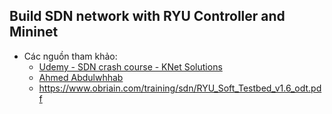 ## Build SDN network with RYU Controller and Mininet

- Các nguồn tham khảo:
  - [Udemy - SDN crash course - KNet Solutions](https://www.udemy.com/course/beginners-sdn-course-with-ryu-controller-practical-handson/learn/lecture/14952252#overview)
  - [Ahmed Abdulwhhab](https://www.youtube.com/playlist?list=PL_UOg_BlZ3vmUVKbqS6isnMd7gerx5xtm)
  - https://www.obriain.com/training/sdn/RYU_Soft_Testbed_v1.6_odt.pdf
